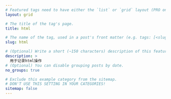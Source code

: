 ```yaml
---
# Featured tags need to have either the `list` or `grid` layout (PRO only).
layout: grid

# The title of the tag's page.
title: html

# The name of the tag, used in a post's front matter (e.g. tags: [<slug>]).
slug: html

# (Optional) Write a short (~150 characters) description of this featured tag.
description: >
  用于记录html操作
# (Optional) You can disable grouping posts by date.
no_groups: true

# Exclude this example category from the sitemap.
# DON'T USE THIS SETTING IN YOUR CATEGORIES!
sitemap: false
---
```

